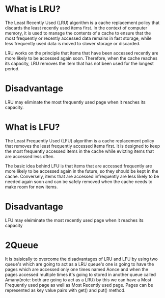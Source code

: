 # What is LRU?
The Least Recently Used (LRU) algorithm is a cache replacement policy that discards the least recently used items first. In the context of computer memory, it is used to manage the contents of a cache to ensure that the most frequently or recently accessed data remains in fast storage, while less frequently used data is moved to slower storage or discarded.

LRU works on the principle that items that have been accessed recently are more likely to be accessed again soon. Therefore, when the cache reaches its capacity, LRU removes the item that has not been used for the longest period.
# Disadvantage
LRU may eliminate the most frequently used page when it reaches its capacity.

# What is LFU?
The Least Frequently Used (LFU) algorithm is a cache replacement policy that removes the least frequently accessed items first. It is designed to keep the most frequently accessed items in the cache while evicting items that are accessed less often.

The basic idea behind LFU is that items that are accessed frequently are more likely to be accessed again in the future, so they should be kept in the cache. Conversely, items that are accessed infrequently are less likely to be needed again soon and can be safely removed when the cache needs to make room for new items.
# Disadvantage
LFU may eleiminate the most recently used page when it reaches its capacity

# 2Queue
It is baisically to overcome the disadvantages of LRU and LFU by using two queue's which are going to act as a LRU queue's one is going to have the pages which are accessed only one times named Aonce and when the pages accessed multiple times it's going to stored in another queue called Amany(note: both are going to act as a LRU) by this we can have a Most Frequently used page as well as Most Recently used page.
Pages can be represented as key value pairs with get() and put() method.
